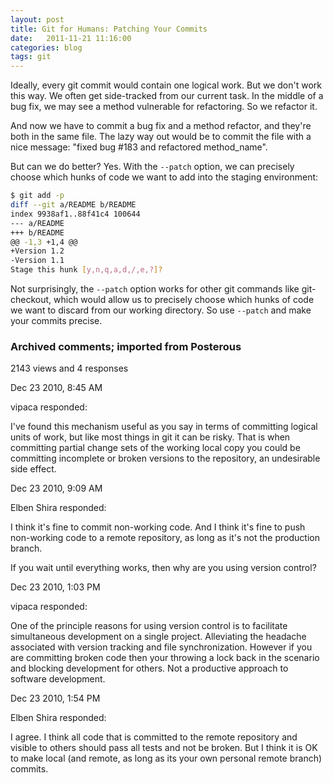 ```yaml
---
layout: post
title: Git for Humans: Patching Your Commits
date:   2011-11-21 11:16:00
categories: blog
tags: git
---
```


Ideally, every git commit would contain one logical work. But we don't work this
way. We often get side-tracked from our current task. In the middle of a bug
fix, we may see a method vulnerable for refactoring. So we refactor it.

 And now we have to commit a bug fix and a method refactor, and they're both in
 the same file. The lazy way out would be to commit the file with a nice
 message: "fixed bug #183 and refactored method_name".


But can we do better? Yes. With the `--patch` option, we can precisely choose
which hunks of code we want to add into the staging environment:

```bash
$ git add -p
diff --git a/README b/README
index 9938af1..88f41c4 100644
--- a/README
+++ b/README
@@ -1,3 +1,4 @@
+Version 1.2
-Version 1.1
Stage this hunk [y,n,q,a,d,/,e,?]? 
```

Not surprisingly, the `--patch` option works for other git commands like git-checkout, which would allow us to precisely choose which hunks of code we want to discard from our working directory.
So use `--patch` and make your commits precise.

### Archived comments; imported from Posterous

2143 views and 4 responses

Dec 23 2010, 8:45 AM

vipaca responded:

I've found this mechanism useful as you say in terms of committing logical units
of work, but like most things in git it can be risky. That is when committing
partial change sets of the working local copy you could be committing incomplete
or broken versions to the repository, an undesirable side effect.

Dec 23 2010, 9:09 AM

Elben Shira responded:

I think it's fine to commit non-working code. And I think it's fine to push
non-working code to a remote repository, as long as it's not the production
branch.

If you wait until everything works, then why are you using version control?

Dec 23 2010, 1:03 PM

vipaca responded:

One of the principle reasons for using version control is to facilitate
simultaneous development on a single project. Alleviating the headache
associated with version tracking and file synchronization.  However if you are
committing broken code then your throwing a lock back in the scenario and
blocking development for others. Not a productive approach to software
development.

Dec 23 2010, 1:54 PM

Elben Shira responded:

I agree. I think all code that is committed to the remote repository and visible
to others should pass all tests and not be broken.  But I think it is OK to make
local (and remote, as long as its your own personal remote branch) commits.
